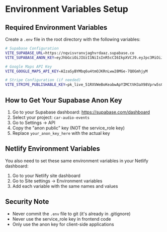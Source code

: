 # Environment Variables Setup

## Required Environment Variables

Create a `.env` file in the root directory with the following variables:

```bash
# Supabase Configuration
VITE_SUPABASE_URL=https://nqvisvranvjaghvrdaaz.supabase.co
VITE_SUPABASE_ANON_KEY=eyJhbGciOiJIUzI1NiIsInR5cCI6IkpXVCJ9.eyJpc3MiOiJzdXBhYmFzZSIsInJlZiI6Im5xdmlzdnJhbnZqYWdodnJkYWF6Iiwicm9sZSI6ImFub24iLCJpYXQiOjE3NDk2MDY2NzcsImV4cCI6MjA2NTE4MjY3N30.OWwP8kH9qTKxgEHCC6ru0QSAJ5KhOupCxMUyxHuYWVY

# Google Maps API Key
VITE_GOOGLE_MAPS_API_KEY=AIzaSyBYMbq6u4tmOJKRnLww28MGe-7QOGmhjyM

# Stripe Configuration (if needed)
VITE_STRIPE_PUBLISHABLE_KEY=pk_live_51RXVWeBoKeabwApYIMCtVH3aX98Vprw5sGtZQbr4PXRa2hPkySIY2iuhKipheihx8mMFji0WsGEXsTKiJQAEJGaY00nSbGuNVU
```

## How to Get Your Supabase Anon Key

1. Go to your Supabase dashboard: https://supabase.com/dashboard
2. Select your project: `car-audio-events`
3. Go to Settings → API
4. Copy the "anon public" key (NOT the service_role key)
5. Replace `your_anon_key_here` with the actual key

## Netlify Environment Variables

You also need to set these same environment variables in your Netlify dashboard:

1. Go to your Netlify site dashboard
2. Go to Site settings → Environment variables
3. Add each variable with the same names and values

## Security Note

- Never commit the `.env` file to git (it's already in .gitignore)
- Never use the service_role key in frontend code
- Only use the anon key for client-side applications 